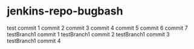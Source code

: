 # jenkins-repo-bugbash
test commit 1
commit 2
commit 3
commit 4
commit 5
commit 6
commit 7
testBranch1 commit 1
testBranch1 commit 2
testBranch1 commit 3
testBranch1 commit 4
